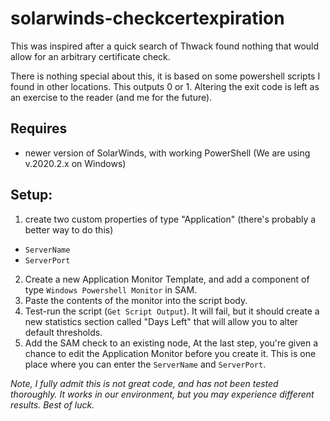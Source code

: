 # solarwinds-checkcertexpiration
This was inspired after a quick search of Thwack found nothing that would allow for an arbitrary certificate check.

There is nothing special about this, it is based on some powershell scripts I found in other locations.  This outputs 0 or 1.  Altering the exit code is left as an exercise to the reader (and me for the future).

## Requires
* newer version of SolarWinds, with working PowerShell (We are using v.2020.2.x on Windows)

## Setup:
1. create two custom properties of type "Application"  (there's probably a better way to do this)
  * `ServerName`
  * `ServerPort`
2. Create a new Application Monitor Template, and add a component of type `Windows Powershell Monitor` in SAM.
3. Paste the contents of the monitor into the script body.
3. Test-run the script (`Get Script Output`).  It will fail, but it should create a new statistics section called "Days Left" that will allow you to alter default thresholds.
4. Add the SAM check to an existing node, At the last step, you're given a chance to edit the Application Monitor before you create it.  This is one place where you can enter the `ServerName` and `ServerPort`.

*Note, I fully admit this is not great code, and has not been tested thoroughly.  It works in our environment, but you may experience different results.  Best of luck.*
